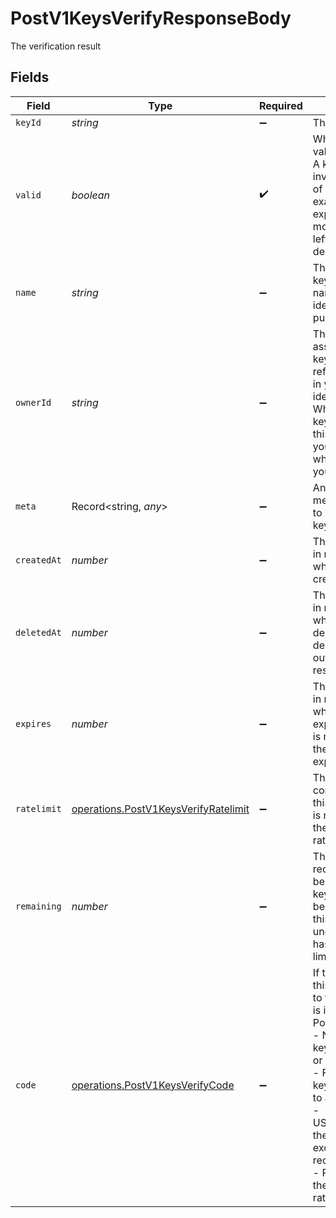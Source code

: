 # PostV1KeysVerifyResponseBody

The verification result


## Fields

| Field                                                                                                                                                                                                                                                                                                               | Type                                                                                                                                                                                                                                                                                                                | Required                                                                                                                                                                                                                                                                                                            | Description                                                                                                                                                                                                                                                                                                         | Example                                                                                                                                                                                                                                                                                                             |
| ------------------------------------------------------------------------------------------------------------------------------------------------------------------------------------------------------------------------------------------------------------------------------------------------------------------- | ------------------------------------------------------------------------------------------------------------------------------------------------------------------------------------------------------------------------------------------------------------------------------------------------------------------- | ------------------------------------------------------------------------------------------------------------------------------------------------------------------------------------------------------------------------------------------------------------------------------------------------------------------- | ------------------------------------------------------------------------------------------------------------------------------------------------------------------------------------------------------------------------------------------------------------------------------------------------------------------- | ------------------------------------------------------------------------------------------------------------------------------------------------------------------------------------------------------------------------------------------------------------------------------------------------------------------- |
| `keyId`                                                                                                                                                                                                                                                                                                             | *string*                                                                                                                                                                                                                                                                                                            | :heavy_minus_sign:                                                                                                                                                                                                                                                                                                  | The id of the key                                                                                                                                                                                                                                                                                                   | key_1234                                                                                                                                                                                                                                                                                                            |
| `valid`                                                                                                                                                                                                                                                                                                             | *boolean*                                                                                                                                                                                                                                                                                                           | :heavy_check_mark:                                                                                                                                                                                                                                                                                                  | Whether the key is valid or not.<br/>A key could be invalid for a number of reasons, for example if it has expired, has no more verifications left or if it has been deleted.                                                                                                                                       | true                                                                                                                                                                                                                                                                                                                |
| `name`                                                                                                                                                                                                                                                                                                              | *string*                                                                                                                                                                                                                                                                                                            | :heavy_minus_sign:                                                                                                                                                                                                                                                                                                  | The name of the key, give keys a name to easily identifiy their purpose                                                                                                                                                                                                                                             | Customer X                                                                                                                                                                                                                                                                                                          |
| `ownerId`                                                                                                                                                                                                                                                                                                           | *string*                                                                                                                                                                                                                                                                                                            | :heavy_minus_sign:                                                                                                                                                                                                                                                                                                  | The id of the tenant associated with this key. Use whatever reference you have in your system to identify the tenant. When verifying the key, we will send this field back to you, so you know who is accessing your API.                                                                                           | user_123                                                                                                                                                                                                                                                                                                            |
| `meta`                                                                                                                                                                                                                                                                                                              | Record<string, *any*>                                                                                                                                                                                                                                                                                               | :heavy_minus_sign:                                                                                                                                                                                                                                                                                                  | Any additional metadata you want to store with the key                                                                                                                                                                                                                                                              | {"roles":["admin","user"],"stripeCustomerId":"cus_1234"}                                                                                                                                                                                                                                                            |
| `createdAt`                                                                                                                                                                                                                                                                                                         | *number*                                                                                                                                                                                                                                                                                                            | :heavy_minus_sign:                                                                                                                                                                                                                                                                                                  | The unix timestamp in milliseconds when the key was created                                                                                                                                                                                                                                                         | 0                                                                                                                                                                                                                                                                                                                   |
| `deletedAt`                                                                                                                                                                                                                                                                                                         | *number*                                                                                                                                                                                                                                                                                                            | :heavy_minus_sign:                                                                                                                                                                                                                                                                                                  | The unix timestamp in milliseconds when the key was deleted. We don't delete the key outright, you can restore it later.                                                                                                                                                                                            | 0                                                                                                                                                                                                                                                                                                                   |
| `expires`                                                                                                                                                                                                                                                                                                           | *number*                                                                                                                                                                                                                                                                                                            | :heavy_minus_sign:                                                                                                                                                                                                                                                                                                  | The unix timestamp in milliseconds when the key will expire. If this field is null or undefined, the key is not expiring.                                                                                                                                                                                           | 123                                                                                                                                                                                                                                                                                                                 |
| `ratelimit`                                                                                                                                                                                                                                                                                                         | [operations.PostV1KeysVerifyRatelimit](../../models/operations/postv1keysverifyratelimit.md)                                                                                                                                                                                                                        | :heavy_minus_sign:                                                                                                                                                                                                                                                                                                  | The ratelimit configuration for this key. If this field is null or undefined, the key has no ratelimit.                                                                                                                                                                                                             |                                                                                                                                                                                                                                                                                                                     |
| `remaining`                                                                                                                                                                                                                                                                                                         | *number*                                                                                                                                                                                                                                                                                                            | :heavy_minus_sign:                                                                                                                                                                                                                                                                                                  | The number of requests that can be made with this key before it becomes invalid. If this field is null or undefined, the key has no request limit.                                                                                                                                                                  | 1000                                                                                                                                                                                                                                                                                                                |
| `code`                                                                                                                                                                                                                                                                                                              | [operations.PostV1KeysVerifyCode](../../models/operations/postv1keysverifycode.md)                                                                                                                                                                                                                                  | :heavy_minus_sign:                                                                                                                                                                                                                                                                                                  | If the key is invalid this field will be set to the reason why it is invalid.<br/>Possible values are:<br/>- NOT_FOUND: the key does not exist or has expired<br/>- FORBIDDEN: the key is not allowed to access the api<br/>- USAGE_EXCEEDED: the key has exceeded its request limit<br/>- RATE_LIMITED: the key has been ratelimited,<br/> | NOT_FOUND                                                                                                                                                                                                                                                                                                           |